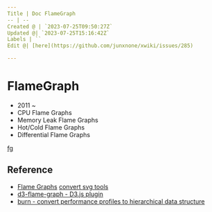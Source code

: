 ```yaml
---
Title | Doc FlameGraph
-- | --
Created @ | `2023-07-25T09:50:27Z`
Updated @| `2023-07-25T15:16:42Z`
Labels | ``
Edit @| [here](https://github.com/junxnone/xwiki/issues/285)

---
```

# FlameGraph
- 2011 ~ 
- CPU Flame Graphs
- Memory Leak Flame Graphs
- Hot/Cold Flame Graphs
- Differential Flame Graphs


[fg](https://github.com/junxnone/xwiki/assets/2216970/2fbd7e38-b4c5-4bb1-94b1-6da42b1dfe6a ':include :type=iframe width=100% height=600px')


## Reference
- [Flame Graphs](https://www.brendangregg.com/flamegraphs.html) [convert svg tools](https://github.com/brendangregg/FlameGraph)
- [d3-flame-graph - D3.js plugin](https://github.com/spiermar/d3-flame-graph)
- [burn - convert performance profiles  to hierarchical data structure](https://github.com/spiermar/burn)
